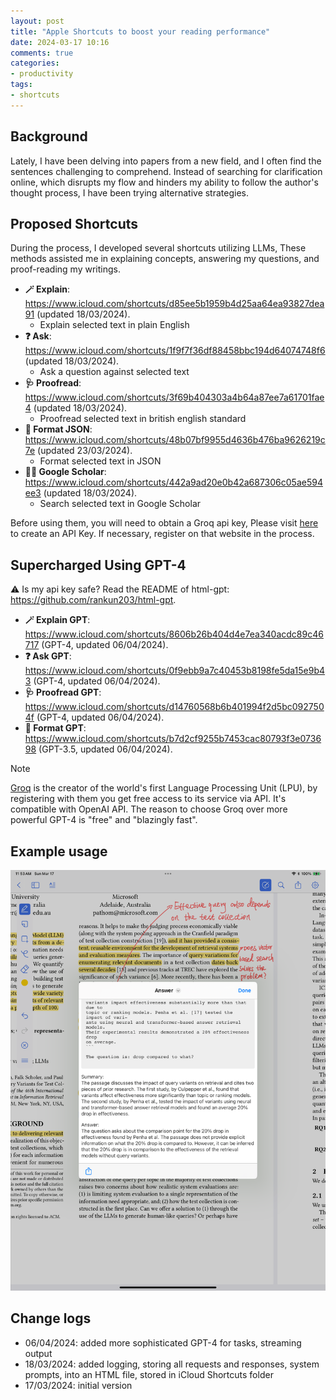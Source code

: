 ```yaml
---
layout: post
title: "Apple Shortcuts to boost your reading performance"
date: 2024-03-17 10:16
comments: true
categories:
- productivity
tags:
- shortcuts
---
```


## Background

Lately, I have been delving into papers from a new field, and I often find the sentences challenging to comprehend. Instead of searching for clarification online, which disrupts my flow and hinders my ability to follow the author's thought process, I have been trying alternative strategies.

## Proposed Shortcuts

During the process, I developed several shortcuts utilizing LLMs, These methods assisted me in explaining concepts, answering my questions, and proof-reading my writings.

- **🪄 Explain**: https://www.icloud.com/shortcuts/d85ee5b1959b4d25aa64ea93827dea91 (updated 18/03/2024).
  - Explain selected text in plain English
- **❓ Ask**: https://www.icloud.com/shortcuts/1f9f7f36df88458bbc194d64074748f6 (updated 18/03/2024).
  - Ask a question against selected text
- **🩺 Proofread**: https://www.icloud.com/shortcuts/3f69b404303a4b64a87ee7a61701fae4 (updated 18/03/2024).
  - Proofread selected text in british english standard
- **🚏 Format JSON**: https://www.icloud.com/shortcuts/48b07bf9955d4636b476ba9626219c7e (updated 23/03/2024).
  - Format selected text in JSON
- **👩‍⚕️ Google Scholar**: https://www.icloud.com/shortcuts/442a9ad20e0b42a687306c05ae594ee3 (updated 18/03/2024).
  - Search selected text in Google Scholar

Before using them, you will need to obtain a Groq api key, Please visit [here](https://console.groq.com/keys) to create an API Key. If necessary, register on that website in the process.

## Supercharged Using GPT-4

⚠️ Is my api key safe? Read the README of html-gpt: https://github.com/rankun203/html-gpt.

- **🪄 Explain GPT**: https://www.icloud.com/shortcuts/8606b26b404d4e7ea340acdc89c46717 (GPT-4, updated 06/04/2024).
- **❓ Ask GPT**: https://www.icloud.com/shortcuts/0f9ebb9a7c40453b8198fe5da15e9b43 (GPT-4, updated 06/04/2024).
- **🩺 Proofread GPT**: https://www.icloud.com/shortcuts/d14760568b6b401994f2d5bc0927504f (GPT-4, updated 06/04/2024).
- **🚏 Format GPT**: https://www.icloud.com/shortcuts/b7d2cf9255b7453cac80793f3e073698 (GPT-3.5, updated 06/04/2024).

> [!NOTE]
> [Groq](https://groq.com/) is the creator of the world's first Language Processing Unit (LPU), by registering with them you get free access to its service via API. It's compatible with OpenAI API. The reason to choose Groq over more powerful GPT-4 is "free" and "blazingly fast".

## Example usage

![Example usage of shortcuts](/images/shortcuts/ask.png)

## Change logs

- 06/04/2024: added more sophisticated GPT-4 for tasks, streaming output
- 18/03/2024: added logging, storing all requests and responses, system prompts, into an HTML file, stored in iCloud Shortcuts folder
- 17/03/2024: initial version
